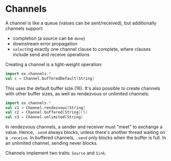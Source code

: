 # Channels

A channel is like a queue (values can be sent/received), but additionally channels support:

* completion (a source can be `done`)
* downstream error propagation
* `select`ing exactly one channel clause to complete, where clauses include send and receive operations

Creating a channel is a light-weight operation:

```scala
import ox.channels.*
val c = Channel.bufferedDefault[String]
```

This uses the default buffer size (16). It's also possible to create channels with other buffer sizes, as well as 
rendezvous or unlimited channels:

```scala
import ox.channels.*
val c1 = Channel.rendezvous[String]
val c2 = Channel.buffered[String](5)
val c3 = Channel.unlimited[String]
```

In rendezvous channels, a sender and receiver must "meet" to exchange a value. Hence, `.send` always blocks, unless 
there's another thread waiting on a `.receive`. In buffered channels, `.send` only blocks when the buffer is full. 
In an unlimited channel, sending never blocks.

Channels implement two traits: `Source` and `Sink`.
